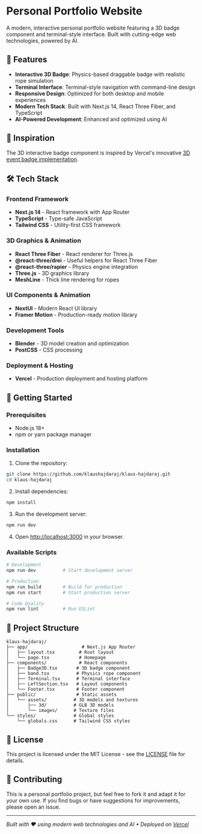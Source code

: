 # Personal Portfolio Website

A modern, interactive personal portfolio website featuring a 3D badge component and terminal-style interface. Built with cutting-edge web technologies, powered by AI.

## 🌟 Features

- **Interactive 3D Badge**: Physics-based draggable badge with realistic rope simulation
- **Terminal Interface**: Terminal-style navigation with command-line design
- **Responsive Design**: Optimized for both desktop and mobile experiences
- **Modern Tech Stack**: Built with Next.js 14, React Three Fiber, and TypeScript
- **AI-Powered Development**: Enhanced and optimized using AI

## 🎯 Inspiration

The 3D interactive badge component is inspired by Vercel's innovative [3D event badge implementation](https://vercel.com/blog/building-an-interactive-3d-event-badge-with-react-three-fiber).

## 🛠️ Tech Stack

### Frontend Framework
- **Next.js 14** - React framework with App Router
- **TypeScript** - Type-safe JavaScript
- **Tailwind CSS** - Utility-first CSS framework

### 3D Graphics & Animation
- **React Three Fiber** - React renderer for Three.js
- **@react-three/drei** - Useful helpers for React Three Fiber
- **@react-three/rapier** - Physics engine integration
- **Three.js** - 3D graphics library
- **MeshLine** - Thick line rendering for ropes

### UI Components & Animation
- **NextUI** - Modern React UI library
- **Framer Motion** - Production-ready motion library

### Development Tools
- **Blender** - 3D model creation and optimization
- **PostCSS** - CSS processing

### Deployment & Hosting
- **Vercel** - Production deployment and hosting platform

## 🚀 Getting Started

### Prerequisites

- Node.js 18+ 
- npm or yarn package manager

### Installation

1. Clone the repository:
```bash
git clone https://github.com/klaushajdaraj/klaus-hajdaraj.git
cd klaus-hajdaraj
```

2. Install dependencies:
```bash
npm install
```

3. Run the development server:
```bash
npm run dev
```

4. Open [http://localhost:3000](http://localhost:3000) in your browser.

### Available Scripts

```bash
# Development
npm run dev          # Start development server

# Production
npm run build        # Build for production
npm run start        # Start production server

# Code Quality
npm run lint         # Run ESLint
```

## 📁 Project Structure

```
klaus-hajdaraj/
├── app/                    # Next.js App Router
│   ├── layout.tsx         # Root layout
│   └── page.tsx           # Homepage
├── components/            # React components
│   ├── Badge3D.tsx       # 3D badge component
│   ├── band.tsx          # Physics rope component
│   ├── Terminal.tsx      # Terminal interface
│   ├── LeftSection.tsx   # Layout components
│   └── Footer.tsx        # Footer component
├── public/               # Static assets
│   └── assets/          # 3D models and textures
│       ├── 3d/          # GLB 3D models
│       └── images/      # Texture files
└── styles/              # Global styles
    └── globals.css      # Tailwind CSS styles
```

## 📄 License

This project is licensed under the MIT License - see the [LICENSE](LICENSE) file for details.

## 🤝 Contributing

This is a personal portfolio project, but feel free to fork it and adapt it for your own use. If you find bugs or have suggestions for improvements, please open an issue.

---

*Built with ❤️ using modern web technologies and AI • Deployed on [Vercel](https://vercel.com)*
